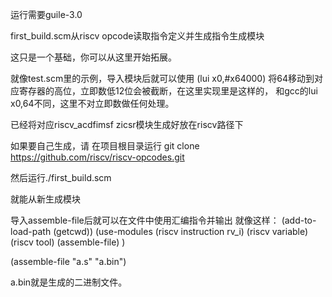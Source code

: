 运行需要guile-3.0

first_build.scm从riscv opcode读取指令定义并生成指令生成模块

这只是一个基础，你可以从这里开始拓展。

就像test.scm里的示例，导入模块后就可以使用
(lui x0,#x64000) 将64移动到对应寄存器的高位，立即数低12位会被截断，在这里实现里是这样的，
和gcc的lui x0,64不同，这里不对立即数做任何处理。

已经将对应riscv_acdfimsf zicsr模块生成好放在riscv路径下

如果要自己生成，请
在项目根目录运行
git clone https://github.com/riscv/riscv-opcodes.git

然后运行./first_build.scm

就能从新生成模块

导入assemble-file后就可以在文件中使用汇编指令并输出
就像这样：
(add-to-load-path (getcwd))
(use-modules (riscv instruction rv_i)
 (riscv variable)
 (riscv tool)
 (assemble-file)
)

(assemble-file "a.s" "a.bin")

a.bin就是生成的二进制文件。
